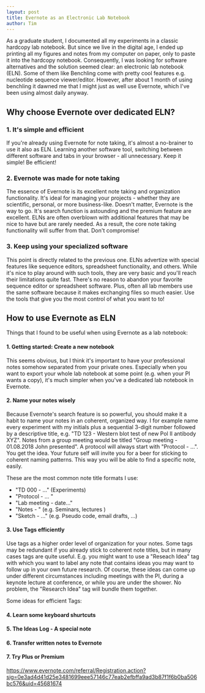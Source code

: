 ```yaml
---
layout: post
title: Evernote as an Electronic Lab Notebook
author: Tim
---
```


As a graduate student, I documented all my experiments in a classic hardcopy lab notebook. But since we live in the digital age, I ended up printing all my figures and notes from my computer on paper, only to paste it into the hardcopy notebook. Consequently, I was looking for software alternatives and the solution seemed clear: an electronic lab notebook (ELN).  Some of them like Benchling come with pretty cool features e.g. nucleotide sequence viewer/editor. However, after about 1 month of using benchling it dawned me that I might just as well use Evernote, which I've been using almost daily anyway.



## Why choose Evernote over dedicated ELN?

### 1. It's simple and efficient

If you're already using Evernote for note taking, it's almost a no-brainer to use it also as ELN. Learning another software tool, switching between different software and tabs in your browser - all unnecessary. Keep it simple! Be efficient!

### 2. Evernote was made for note taking

The essence of Evernote is its excellent note taking and organization functionality. It's ideal for managing your projects - whether they are scientific, personal, or more business-like. Doesn't matter, Evernote is the way to go. It's search function is astounding and the premium feature are excellent. ELNs are often overblown with additional features that may be nice to have but are rarely needed. As a result, the core note taking functionality will suffer from that. Don't compromise!

### 3. Keep using your specialized software

This point is directly related to the previous one. ELNs advertize with special features like sequence editors, spreadsheet functionality, and others. While it's nice to play around with such tools, they are very basic and you'll reach their limitations quite fast. There's no reason to abandon your favorite sequence editor or spreadsheet software. Plus, often all lab members use the same software because it makes exchanging files so much easier. Use the tools that give you the most control of what you want to to!



## How to use Evernote as ELN

Things that I found to be useful when using Evernote as a lab notebook:

#### 1. Getting started: Create a new notebook

This seems obvious, but I think it's important to have your professional notes somehow separated from your private ones. Especially when you want to export your whole lab notebook at some point (e.g. when your PI wants a copy), it's much simpler when you've a dedicated lab notebook in Evernote.

#### 2. Name your notes wisely

Because Evernote's search feature is so powerful, you should make it a habit to name your notes in an coherent, organized way. I for example name every experiment with my initials plus a sequential 3-digit number followed by a descriptive title, e.g. "TD 123 - Western blot test of new Pol II antibody XYZ". Notes from a group meeting would be titled "Group meeting - 01.08.2018 John presented". A protocol will always start with "Protocol - ...". You get the idea. Your future self will invite you for a beer for sticking to coherent naming patterns. This way you will be able to find a specific note, easily.

These are the most common note title formats I use:

- "TD 000 - ..."  (Experiments)
- "Protocol - ... "
- "Lab meeting - date..."
- "Notes - "  (e.g. Seminars, lectures )
- "Sketch - ..."  (e.g. Pseudo code, email drafts, ...)



#### 3. Use Tags efficiently

Use tags as a higher order level of organization for your notes. Some tags may be redundant if you already stick to coherent note titles, but in many cases tags are quite useful. E.g. you might want to use a "Reseach Idea" tag with which you want to label any note that contains ideas you may want to follow up in your own future research. Of course, these ideas can come up under different circumstances including meetings with the PI, during a keynote lecture at conference, or while you are under the shower. No problem, the "Research Idea" tag will bundle them together.

Some ideas for efficient Tags:



#### 4. Learn some keyboard shurtcuts



#### 5. The Ideas Log - A special note



#### 6. Transfer written notes to Evernote



#### 7. Try Plus or Premium



https://www.evernote.com/referral/Registration.action?sig=0e3ad4d41d25e3481699eee57146c77eab2efbffa9ad3b87f1f6b0ba506bc576&uid=45681674

